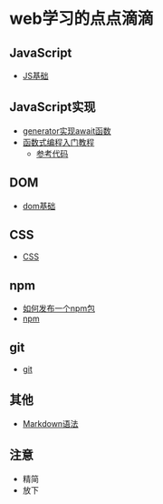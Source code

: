 # web学习的点点滴滴
## JavaScript
- [JS基础](./lib/js基础.md)

## JavaScript实现
- [generator实现await函数](./static/generator实现await函数.js)
- [函数式编程入门教程](http://www.ruanyifeng.com/blog/2017/02/fp-tutorial.html)
    - [参考代码](./static/functionCode.js)
    
## DOM
- [dom基础](./lib/dom基础.md)

## CSS
- [CSS](./lib/css.md)

## npm
- [如何发布一个npm包](./lib/如何发布一个npm包.md)
- [npm](./lib/npm.md)

## git
- [git](./lib/git.md)

## 其他
- [Markdown语法](./lib/markdown.md)

## 注意
- 精简
- 放下
